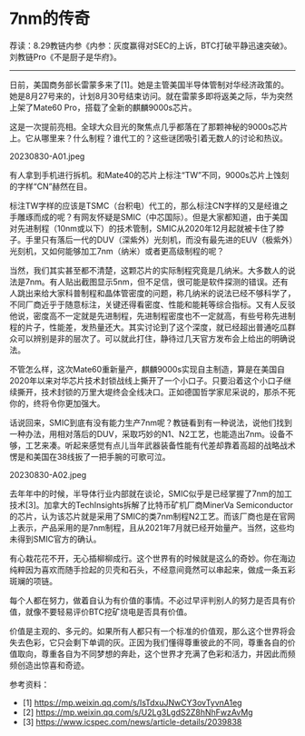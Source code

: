 # 7nm的传奇

荐读：8.29教链内参《内参：灰度赢得对SEC的上诉，BTC打破平静迅速突破》。刘教链Pro《不是厨子是华府》。

---

日前，美国商务部长雷蒙多来了[1]。她是主管美国半导体管制对华经济政策的。她是8月27号来的，计划8月30号结束访问。就在雷蒙多即将返美之际，华为突然上架了Mate60 Pro，搭载了全新的麒麟9000s芯片。

这是一次提前亮相。全球大众目光的聚焦点几乎都落在了那颗神秘的9000s芯片上。它从哪里来？什么制程？谁代工的？这些谜团吸引着无数人的讨论和热议。

20230830-A01.jpeg

有人拿到手机进行拆机。和Mate40的芯片上标注“TW”不同，9000s芯片上蚀刻的字样“CN”赫然在目。

标注TW字样的应该是TSMC（台积电）代工的，那么标注CN字样的又是经谁之手雕琢而成的呢？有网友怀疑是SMIC（中芯国际）。但是大家都知道，由于美国对先进制程（10nm或以下）的技术管制，SMIC从2020年12月起就被卡住了脖子。手里只有落后一代的DUV（深紫外）光刻机，而没有最先进的EUV（极紫外）光刻机，又如何能够加工7nm（纳米）或者更高级制程的呢？

当然，我们其实甚至都不清楚，这颗芯片的实际制程究竟是几纳米。大多数人的说法是7nm。有人贴出截图显示5nm，但不足信，很可能是软件探测的错误。还有人跳出来给大家科普制程和晶体管密度的问题，称几纳米的说法已经不够科学了，不同厂商近乎于随意标注，关键还得看密度、性能和能耗等综合指标。又有人反驳他说，密度高不一定就是先进制程，先进制程密度也不一定就高，有些号称先进制程的片子，性能差，发热量还大。其实讨论到了这个深度，就已经超出普通吃瓜群众可以辨别是非的层次了。可以就此打住，静待过几天官方发布会上给出的明确说法。

不管怎么样，这次Mate60重新量产，麒麟9000s实现自主制造，算是在美国自2020年以来对华芯片技术封锁战线上撕开了一个小口子。只要沿着这个小口子继续撕开，技术封锁的万里大堤终会全线决口。正如德国哲学家尼采说的，那杀不死你的，终将令你更加强大。

话说回来，SMIC到底有没有能力生产7nm呢？教链看到有一种说法，说他们找到一种办法，用相对落后的DUV，采取巧妙的N1、N2工艺，也能造出7nm。设备不够，工艺来凑。听起来感觉有点儿当年武器装备性能有代差却靠着高超的战略战术愣是和美国在38线扳了一把手腕的可歌可泣。

20230830-A02.jpeg

去年年中的时候，半导体行业内部就在谈论，SMIC似乎是已经掌握了7nm的加工技术[3]。加拿大的TechInsights拆解了比特币矿机厂商MinerVa Semiconductor的芯片，认为该芯片就是采用了SMIC的类7nm制程N2工艺。而该厂商也是在官网上表示，产品采用的是7nm制程，且从2021年7月就已经开始量产。当然，这些均未得到SMIC官方的确认。

有心栽花花不开，无心插柳柳成行。这个世界有的时候就是这么的奇妙。你在海边纯粹因为喜欢而随手捡起的贝壳和石头，不经意间竟然可以串起来，做成一条五彩斑斓的项链。

每个人都在努力，做着自认为有价值的事情。不必过早评判别人的努力是否具有价值，就像不要轻易评价BTC挖矿烧电是否具有价值。

价值是主观的、多元的。如果所有人都只有一个标准的价值观，那么这个世界将会失去色彩，它只会剩下单调的灰。正因为我们懂得尊重彼此的不同，尊重各自的价值取向，尊重各自为不同梦想的奔赴，这个世界才充满了色彩和活力，并因此而频频创造出惊喜和奇迹。


参考资料：
- [1] https://mp.weixin.qq.com/s/IsTdxuJNwCY3ovTyvnA1eg
- [2] https://mp.weixin.qq.com/s/U2Lg3LgdS2Z8hNhFwzAvMg
- [3] https://www.icspec.com/news/article-details/2039838


